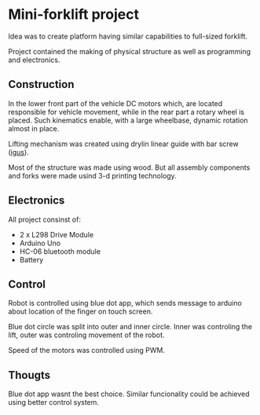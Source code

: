 # Mini-forklift project
Idea was to create platform having similar capabilities to full-sized forklift.

Project contained the making of physical structure as well as programming and electronics.

## Construction
In the lower front part of the vehicle DC motors which, are located responsible for vehicle movement, while in the rear part a rotary wheel is placed. Such kinematics enable, with a large wheelbase, dynamic rotation almost in place.

Lifting mechanism was created using drylin linear guide with bar screw ([igus](https://www.igus.eu/drylin/linear-guide)).

Most of the structure was made using wood. But all assembly components and forks were made usind 3-d printing technology.

## Electronics
All project consinst of:
* 2 x L298 Drive Module
* Arduino Uno
* HC-06 bluetooth module
* Battery

## Control
Robot is controlled using blue dot app, which sends message to arduino about location of the finger on touch screen.

Blue dot circle was split into outer and inner circle. Inner was controling the lift, outer was controling movement of the robot.

Speed of the motors was controlled using PWM.

## Thougts
Blue dot app wasnt the best choice. Similar funcionality could be achieved using better control system.

